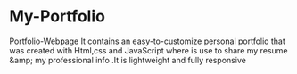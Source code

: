 # My-Portfolio
Portfolio-Webpage It contains an easy-to-customize personal portfolio that was created with Html,css and JavaScript where is use to share my resume &amp;amp; my professional info .It is lightweight and fully responsive
